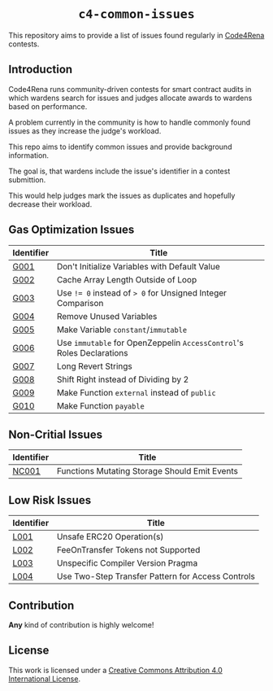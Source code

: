 <h1 align=center><code>c4-common-issues</code></h1>

This repository aims to provide a list of issues found regularly in [Code4Rena](https://code4rena.com/)
contests.

## Introduction

Code4Rena runs community-driven contests for smart contract audits in which
wardens search for issues and judges allocate awards to wardens based on performance.

A problem currently in the community is how to handle commonly found issues
as they increase the judge's workload.

This repo aims to identify common issues and provide background information.

The goal is, that wardens include the issue's identifier in a contest submittion.

This would help judges mark the issues as duplicates and hopefully decrease
their workload.


## Gas Optimization Issues

| Identifier | Title |
|------------|-------|
| [G001](./0-Gas-Optimizations.md/#g001---dont-initialize-variables-with-default-value) | Don't Initialize Variables with Default Value |
| [G002](./0-Gas-Optimizations.md/#g002---cache-array-length-outside-of-loop) | Cache Array Length Outside of Loop |
| [G003](./0-Gas-Optimizations.md/#g003---use--0-instead-of--0-for-unsigned-integer-comparison) | Use `!= 0` instead of `> 0` for Unsigned Integer Comparison |
| [G004](./0-Gas-Optimizations.md/#g004---remove-unused-variables) | Remove Unused Variables |
| [G005](./0-Gas-Optimizations.md/#g005---make-variable-constantimmutable) | Make Variable `constant`/`immutable` |
| [G006](./0-Gas-Optimizations.md/#g006---use-immutable-for-openzeppelin-accesscontrols-roles-declarations) | Use `immutable` for OpenZeppelin `AccessControl`'s Roles Declarations |
| [G007](./0-Gas-Optimizations.md/#g007---long-revert-strings) | Long Revert Strings |
| [G008](./0-Gas-Optimizations.md/#g008---shift-right-instead-of-dividing-by-2) | Shift Right instead of Dividing by 2 |
| [G009](./0-Gas-Optimizations.md/#g009---make-function-external-instead-of-public) | Make Function `external` instead of `public` |
| [G010](./0-Gas-Optimizations.md/#g010---make-function-payable) | Make Function `payable` |


## Non-Critial Issues

| Identifier | Title |
|------------|-------|
| [NC001](./1-Non-Critial.md#nc001---functions-mutating-storage-should-emit-events) | Functions Mutating Storage Should Emit Events |


## Low Risk Issues

| Identifier | Title |
|------------|-------|
| [L001](./2-Low-Risk.md#l001---unsafe-erc20-operations) | Unsafe ERC20 Operation(s) |
| [L002](./2-Low-Risk.md#l002---feeontransfer-tokens-not-supported) | FeeOnTransfer Tokens not Supported |
| [L003](./2-Low-Risk.md#l003---unspecific-compiler-version-pragma) | Unspecific Compiler Version Pragma |
| [L004](./2-Low-Risk.md#l004---use-two-step-transfer-pattern-for-access-controls) | Use Two-Step Transfer Pattern for Access Controls |


## Contribution

**Any** kind of contribution is highly welcome!


## License

This work is licensed under a [Creative Commons Attribution 4.0 International License](http://creativecommons.org/licenses/by/4.0/).
